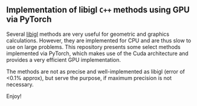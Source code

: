 ## Implementation of libigl `C++` methods using GPU via PyTorch

Several [libigl](https://libigl.github.io/) methods are very useful for geometric and graphics calculations. However, they are implemented for CPU and are thus slow to use on large problems. This repository presents some select methods implemented via PyTorch, which makes use of the Cuda architecture and provides a very efficient GPU implementation. 

The methods are not as precise and well-implemented as libigl (error of <0.1% approx), but serve the purpose, if maximum precision is not necessary. 

Enjoy! 
